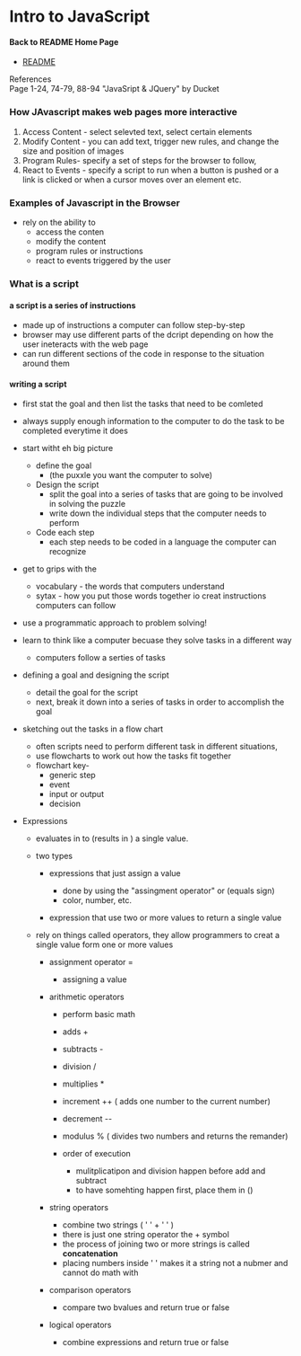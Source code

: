 # Intro to JavaScript

#### Back to README Home Page
* [README](../README.md)

References   
Page 1-24, 74-79, 88-94 "JavaSript & JQuery" by Ducket


### How JAvascript makes web pages more interactive

1. Access Content - select selevted text, select certain elements
2. Modify Content - you can add text, trigger new rules, and change the size and position of images
3. Program Rules- specify a set of steps for the browser to follow, 
4. React to Events - specify a script to run when a button is pushed or a link is clicked or when a cursor moves over an element etc. 

### Examples of Javascript in the Browser

- rely on the ability to 
    - access the conten
    - modify the content
    - program rules or instructions
    - react to events triggered by the user 

### What is a script

#### a script is a series of instructions
- made up of instructions a computer can follow step-by-step
- browser may use different parts of the dcript depending on how the user ineteracts with the web page
- can run different sections of the code in response to the situation around them

#### writing a script
- first stat the goal and then list the tasks that need to be comleted 
- always supply enough information to the computer to do the task to be completed everytime it does
- start witht eh big picture
    - define the goal
        - (the puxxle you want the computer to solve)
    - Design the script
        - split the goal into a series of tasks that are going to be involved in solving the puzzle
        - write down the individual steps that the computer needs to perform
    - Code each step
        - each step needs to be coded in a language the computer can recognize
- get to grips with the 
    - vocabulary - the words that computers understand
    - sytax - how you put those words together io creat instructions computers can follow
- use a programmatic approach to problem solving!
- learn to think like a computer becuase they solve tasks in a different way
    - computers follow a serties of tasks 

- defining a goal and designing the script
    - detail the goal for the script
    - next, break it down into a series of tasks in order to accomplish the goal

- sketching out the tasks in a flow chart
    - often scripts need to perform different task in different situations, 
    - use flowcharts to work out how the tasks fit together
    - flowchart key-
        - generic step
        - event
        - input or output
        - decision

- Expressions
    - evaluates in to (results in ) a single value. 
    - two types
        - expressions that just assign a value
            - done by using the "assingment operator" or (equals sign)
            - color, number, etc. 

        - expression that use two or more values to return a single value
            
    - rely on things called operators, they allow programmers to creat a single value form one or more values
        - assignment operator =
            - assigning a value
        - arithmetic operators
            - perform basic math
            - adds + 
            - subtracts - 
            - division / 
            - multiplies * 
            - increment ++ ( adds one number to the current number)
            - decrement -- 
            - modulus % ( divides two numbers and returns the remander)

            - order of execution 
                - mulitplicatipon and division happen before add and subtract
                - to have somehting happen first, place them in  () 
        - string operators
            - combine two strings ( '  ' + '  '  ) 
            - there is just one string operator the + symbol 
            - the process of joining two or more strings is called **concatenation**
            - placing numbers inside ' ' makes it a string not a nubmer and cannot do math with
        - comparison operators 
            - compare two bvalues and return  true or false

        - logical operators 
            - combine  expressions and return true or false 



